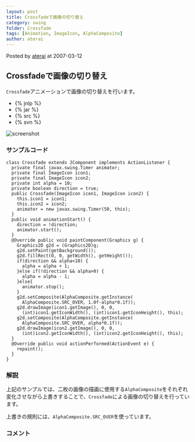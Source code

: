 ```yaml
---
layout: post
title: Crossfadeで画像の切り替え
category: swing
folder: Crossfade
tags: [Animation, ImageIcon, AlphaComposite]
author: aterai
---
```


Posted by [aterai](http://terai.xrea.jp/aterai.html) at 2007-03-12

## Crossfadeで画像の切り替え
`Crossfade`アニメーションで画像の切り替えを行います。

- {% jnlp %}
- {% jar %}
- {% src %}
- {% svn %}

<!-- dummy comment line for breaking list -->

![screenshot](http://lh6.ggpht.com/_9Z4BYR88imo/TQTKRJIdouI/AAAAAAAAAVs/yU1oEsWfzvA/s800/Crossfade.png)

### サンプルコード
<pre class="prettyprint"><code>class Crossfade extends JComponent implements ActionListener {
  private final javax.swing.Timer animator;
  private final ImageIcon icon1;
  private final ImageIcon icon2;
  private int alpha = 10;
  private boolean direction = true;
  public Crossfade(ImageIcon icon1, ImageIcon icon2) {
    this.icon1 = icon1;
    this.icon2 = icon2;
    animator = new javax.swing.Timer(50, this);
  }
  public void animationStart() {
    direction = !direction;
    animator.start();
  }
  @Override public void paintComponent(Graphics g) {
    Graphics2D g2d = (Graphics2D)g;
    g2d.setPaint(getBackground());
    g2d.fillRect(0, 0, getWidth(), getHeight());
    if(direction &amp;&amp; alpha&lt;10) {
      alpha = alpha + 1;
    }else if(!direction &amp;&amp; alpha&gt;0) {
      alpha = alpha - 1;
    }else{
      animator.stop();
    }
    g2d.setComposite(AlphaComposite.getInstance(
      AlphaComposite.SRC_OVER, 1.0f-alpha*0.1f));
    g2d.drawImage(icon1.getImage(), 0, 0,
      (int)icon1.getIconWidth(), (int)icon1.getIconHeight(), this);
    g2d.setComposite(AlphaComposite.getInstance(
      AlphaComposite.SRC_OVER, alpha*0.1f));
    g2d.drawImage(icon2.getImage(), 0, 0,
      (int)icon2.getIconWidth(), (int)icon2.getIconHeight(), this);
  }
  @Override public void actionPerformed(ActionEvent e) {
    repaint();
  }
}
</code></pre>

### 解説
上記のサンプルでは、二枚の画像の描画に使用する`AlphaComposite`をそれぞれ変化させながら上書きすることで、`Crossfade`による画像の切り替えを行っています。

上書きの規則には、`AlphaComposite.SRC_OVER`を使っています。

### コメント
